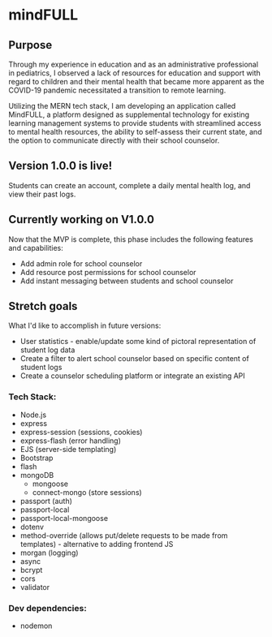 # mindFULL 

## Purpose

Through my experience in education and as an administrative professional in pediatrics, I observed a lack of resources for education and support with regard to children and their mental health that became more apparent as the COVID-19 pandemic necessitated a transition to remote learning.

Utilizing the MERN tech stack, I am developing an application called MindFULL, a platform designed as supplemental technology for existing learning management systems to provide students with streamlined access to mental health resources, the ability to self-assess their current state, and the option to communicate directly with their school counselor.

## Version 1.0.0 is live! 

Students can create an account, complete a daily mental health log, and view their past logs. 

## Currently working on V1.0.0

Now that the MVP is complete, this phase includes the following features and capabilities:
 - Add admin role for school counselor
 - Add resource post permissions for school counselor
 - Add instant messaging between students and school counselor

 ## Stretch goals

 What I'd like to accomplish in future versions:
 - User statistics - enable/update some kind of pictoral representation of student log data
 - Create a filter to alert school counselor based on specific content of student logs
 - Create a counselor scheduling platform or integrate an existing API
 

### Tech Stack:
- Node.js
- express
- express-session (sessions, cookies)
- express-flash (error handling)
- EJS (server-side templating)
- Bootstrap
- flash
- mongoDB
    - mongoose
    - connect-mongo (store sessions)
- passport (auth)
- passport-local
- passport-local-mongoose
- dotenv
- method-override (allows put/delete requests to be made from templates) - alternative to adding frontend JS
- morgan (logging)
- async
- bcrypt 
- cors
- validator

### Dev dependencies:
- nodemon
